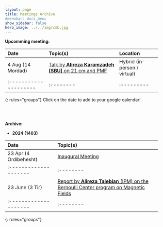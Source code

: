 ```yaml
---
layout: page
title: Meetings Archive
#menubar: docs_menu
show_sidebar: false
hero_image: ../../img/cmb.jpg
---
```


**Upcomming meeting:**


| Date                | Topic(s) | Location |
|:--------------------|:--------|:--------|
|4 Aug (14 Mordad) |[ Talk by **Alireza Karamzadeh (SBU)** on 21 cm and PMF](/Meetings/arxiv/23_04_2024_Inaugural_Meeting) | Hybrid (in-person / virtual) |
|:--------------------|:--------|:---------|:---------|
{: rules="groups"}
Click on the date to add to your google calendar!

<br><br>

**Archive:**
- **2024 (1403)**


| Date                | Topic(s) |
|:--------------------|:--------|
|23 Apr (4 Ordibehesht) |[Inaugural Meeting](/Meetings/arxiv/23_04_2024_Inaugural_Meeting) |
|:--------------------|:--------|:---------|:---------|
|23 June (3 Tir)      | [Report by **Alireza Talebian** (IPM) on the Bernoulli Center program on Magnetic Fields](/Meetings/arxiv/17_06_2024_Alireza) |
|:--------------------|:--------|:---------|:---------|
{: rules="groups"}


